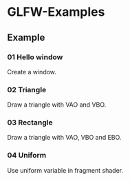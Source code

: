 # GLFW-Examples

## Example

### 01 Hello window

Create a window.

### 02 Triangle

Draw a triangle with VAO and VBO.

### 03 Rectangle

Draw a triangle with VAO, VBO and EBO.

### 04 Uniform

Use uniform variable in fragment shader.
